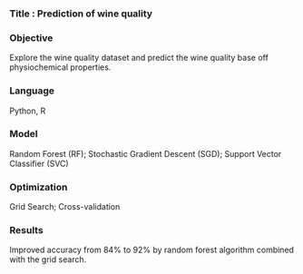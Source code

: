 
### Title : Prediction of wine quality

### Objective
Explore the wine quality dataset and predict the wine quality base off physiochemical properties. 

### Language
Python, R

### Model
Random Forest (RF); Stochastic Gradient Descent (SGD); Support Vector Classifier (SVC)

### Optimization
Grid Search; Cross-validation

### Results
Improved accuracy from 84% to 92% by random forest algorithm combined with the grid search. 

